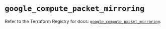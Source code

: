 # `google_compute_packet_mirroring`

Refer to the Terraform Registry for docs: [`google_compute_packet_mirroring`](https://registry.terraform.io/providers/hashicorp/google-beta/5.39.1/docs/resources/google_compute_packet_mirroring).
